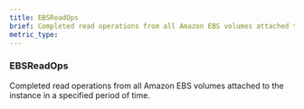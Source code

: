 ```yaml
---
title: EBSReadOps
brief: Completed read operations from all Amazon EBS volumes attached to the instance in a specified period of time.
metric_type:
---
```

### EBSReadOps

Completed read operations from all Amazon EBS volumes attached to the instance in a specified period of time.
